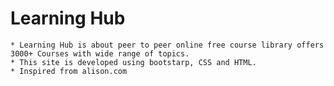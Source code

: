 # Learning Hub
    * Learning Hub is about peer to peer online free course library offers 3000+ Courses with wide range of topics.
    * This site is developed using bootstarp, CSS and HTML.
    * Inspired from alison.com
